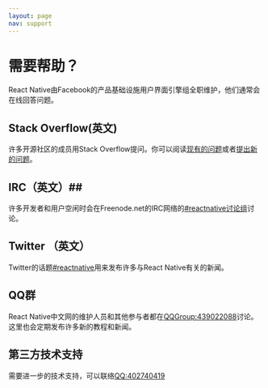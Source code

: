 ```yaml
---
layout: page
nav: support
---
```


# 需要帮助？ #

React Native由Facebook的产品基础设施用户界面引擎组全职维护，他们通常会在线回答问题。

## Stack Overflow(英文) ##

许多开源社区的成员用Stack Overflow提问。你可以阅读[现有的问题](http://stackoverflow.com/questions/tagged/react-native)或者[提出新的问题](http://stackoverflow.com/questions/ask)。

## IRC（英文）##

许多开发者和用户空闲时会在Freenode.net的IRC网络的[#reactnative讨论组](irc://chat.freenode.net/reactnative)讨论。

## Twitter （英文） ##

Twitter的话题[#reactnative](https://twitter.com/search?q=%23reactnative)用来发布许多与React Native有关的新闻。

## QQ群 ##

React Native中文网的维护人员和其他参与者都在[QQGroup:439022088](http://shang.qq.com/wpa/qunwpa?idkey=0da41b12f13bcaa86959176bf27bf32b74b08aedf4f0bbd0ef53d943c62a2dcd)讨论。这里也会定期发布许多新的教程和新闻。

## 第三方技术支持 ##

需要进一步的技术支持，可以联络[QQ:402740419](tencent://message/?uin=402740419&Site=react-native.cn&Menu=yes)